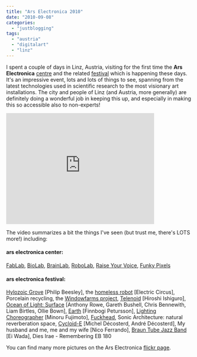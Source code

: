 ```yaml
---
title: "Ars Electronica 2010"
date: "2010-09-08"
categories: 
  - "justblogging"
tags: 
  - "austria"
  - "digitalart"
  - "linz"
---
```


I spent a couple of days in Linz, Austria, visiting for the first time the **Ars Electronica** [centre](http://www.aec.at/center_exhibitions_en.php) and the related [festival](http://www.aec.at/festival_about_en.php) which is happening these days. It's an impressive event, lots and lots of things to see, spanning from the latest technologies used in scientific research to the most visionary art installations. The city and people of Linz (and Austria, more generally) are definitely doing a wonderful job in keeping this up, and especially in making this so accessible also to non-experts!

<iframe src="http://player.vimeo.com/video/14793472" width="400" height="300" frameborder="0"></iframe>

The video summarizes a bit the things I've seen (but trust me, there's LOTS more!) including:

#### ars electronica center:

[FabLab](http://www.aec.at/center_exhibitions_dsdetail_en.php?id=80), [BioLab](http://www.aec.at/center_exhibitions_dsdetail_en.php?id=65), [BrainLab](http://www.aec.at/center_exhibitions_dsdetail_en.php?id=67), [RoboLab](http://www.aec.at/center_exhibitions_dsdetail_en.php?id=85), [Raise Your Voice](http://www.aec.at/center_exhibitions_area_en.php?id=146), [Funky Pixels](http://www.aec.at/center_exhibitions_area_en.php?id=58)

#### ars electronica festival:

[Hylozoic Grove](http://www.philipbeesleyarchitect.com/sculptures/0847Linz/Linz_1.html) \[Philip Beesley\], the [homeless robot](http://www.electric-circus.eu/dirk.html) \[Electric Circus\], Porcelain recycling, the [Windowfarms project](http://www.windowfarms.org/), [Telenoid](http://www.irc.atr.jp/Geminoid/Telenoid-overview.html) \[Hiroshi Ishiguro\], [Ocean of Light: Surface](http://oceanoflight.net/) \[Anthony Rowe, Gareth Bushell, Chris Bennewith, Liam Birtles, Ollie Bown\], [Earth](http://www.finnbogi.com/Works/water-earth.html) \[Finnbogi Petursson\], [Lighting Choreographer](http://www.dr-popeye.com/Site/Top.html) \[Minoru Fujimoto\], [Fuckhead](http://www.fuckhead.at/), Sonic Architecture: natural reverberation space, [Cycloid-E](http://www.codact.ch/gb/cyclogb.html) \[Michel Décosterd, André Décosterd\], My husband and me, me and my wife \[Nico Ferrando\], [Braun Tube Jazz Band](http://crabfeet.blogspot.com/) \[Ei Wada\], Dies Irae - Remembering EB 180

You can find many more pictures on the Ars Electronica [flickr page](http://www.flickr.com/photos/arselectronica/collections/72157624410133423/).
